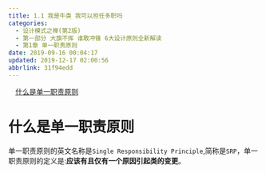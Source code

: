 ```yaml
---
title: 1.1 我是牛类 我可以担任多职吗
categories: 
  - 设计模式之禅(第2版)
  - 第一部分 大旗不挥 谁敢冲锋 6大设计原则全新解读
  - 第1章 单一职责原则
date: 2019-09-16 00:04:17
updated: 2019-12-17 02:00:56
abbrlink: 31f94edd
---
```

<div id='my_toc'><a href="/ReadingNotes/31f94edd/#什么是单一职责原则" class="header_1">什么是单一职责原则</a>&nbsp;<br></div>
<style>.header_1{margin-left: 1em;}.header_2{margin-left: 2em;}.header_3{margin-left: 3em;}.header_4{margin-left: 4em;}.header_5{margin-left: 5em;}.header_6{margin-left: 6em;}</style>
<!--more-->
<script>if (navigator.platform.search('arm')==-1){document.getElementById('my_toc').style.display = 'none';}var e,p = document.getElementsByTagName('p');while (p.length>0) {e = p[0];e.parentElement.removeChild(e);}</script>

<!--end-->
<!--SSTStart-->
# 什么是单一职责原则 #
单一职责原则的英文名称是`Single Responsibility Principle`,简称是`SRP`，单一职责原则的定义是:**应该有且仅有一个原因引起类的变更**。
<!--SSTStop-->



